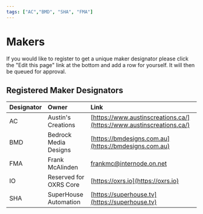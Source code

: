 ```yaml
---
tags: ["AC","BMD", "SHA", "FMA"]
---
```

# Makers
If you would like to register to get a unique maker designator please click the "Edit this page" link at the bottom and add a row for yourself. It will then be queued for approval.

## Registered Maker Designators

|Designator| Owner                          | Link                     |
|:-------- |:-------------------------------| :------------------------|
|AC        |Austin's Creations              | [https://www.austinscreations.ca/](https://www.austinscreations.ca/) |
|BMD       |Bedrock Media Designs           | [https://bmdesigns.com.au](https://bmdesigns.com.au) |
|FMA       |Frank McAlinden                 | <frankmc@internode.on.net> |
|IO        |Reserved for OXRS Core          | [https://oxrs.io](https://oxrs.io) |
|SHA       |SuperHouse Automation           | [https://superhouse.tv](https://superhouse.tv) |
